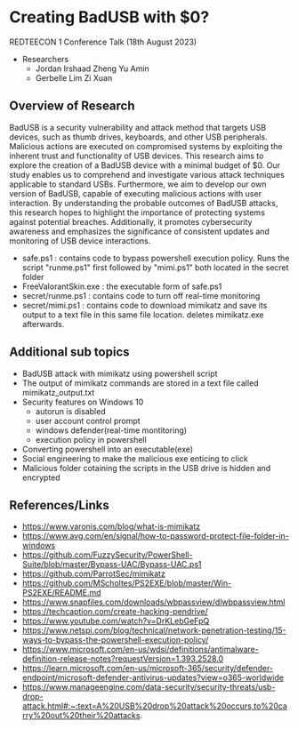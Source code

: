 # Creating BadUSB with $0?
REDTEECON 1 Conference Talk (18th August 2023)
- Researchers
  - Jordan Irshaad Zheng Yu Amin
  - Gerbelle Lim Zi Xuan

## Overview of Research
BadUSB is a security vulnerability and attack method that targets USB devices, such as thumb drives, keyboards, and other USB peripherals. Malicious actions are executed on compromised systems by exploiting the inherent trust and functionality of USB devices. This research aims to explore the creation of a BadUSB device with a minimal budget of $0. 
Our study enables us to comprehend and investigate various attack techniques applicable to standard USBs. Furthermore, we aim to develop our own version of BadUSB, capable of executing malicious actions with user interaction. By understanding the probable outcomes of BadUSB attacks, this research hopes to highlight the importance of protecting systems against potential breaches. Additionally, it promotes cybersecurity awareness and emphasizes the significance of consistent updates and monitoring of USB device interactions.

- safe.ps1 : contains code to bypass powershell execution policy. Runs the script "runme.ps1" first followed by "mimi.ps1" both located in the secret folder
- FreeValorantSkin.exe : the executable form of safe.ps1
- secret/runme.ps1 : contains code to turn off real-time monitoring
- secret/mimi.ps1 : contains code to download mimikatz and save its output to a text file in this same file location. deletes mimikatz.exe afterwards.

## Additional sub topics
- BadUSB attack with mimikatz using powershell script
- The output of mimikatz commands are stored in a text file called mimikatz_output.txt 
- Security features on Windows 10
  - autorun is disabled
  - user account control prompt
  - windows defender(real-time montitoring)
  - execution policy in powershell
- Converting powershell into an executable(exe) 
- Social engineering to make the malicious exe enticing to click
- Malicious folder cotaining the scripts in the USB drive is hidden and encrypted
  


## References/Links
- https://www.varonis.com/blog/what-is-mimikatz 
- https://www.avg.com/en/signal/how-to-password-protect-file-folder-in-windows 
- https://github.com/FuzzySecurity/PowerShell-Suite/blob/master/Bypass-UAC/Bypass-UAC.ps1 
- https://github.com/ParrotSec/mimikatz 
- https://github.com/MScholtes/PS2EXE/blob/master/Win-PS2EXE/README.md
- https://www.snapfiles.com/downloads/wbpassview/dlwbpassview.html 
- https://techcaption.com/create-hacking-pendrive/
- https://www.youtube.com/watch?v=DrKLebGeFpQ
- https://www.netspi.com/blog/technical/network-penetration-testing/15-ways-to-bypass-the-powershell-execution-policy/ 
- https://www.microsoft.com/en-us/wdsi/definitions/antimalware-definition-release-notes?requestVersion=1.393.2528.0 
- https://learn.microsoft.com/en-us/microsoft-365/security/defender-endpoint/microsoft-defender-antivirus-updates?view=o365-worldwide 
- https://www.manageengine.com/data-security/security-threats/usb-drop-attack.html#:~:text=A%20USB%20drop%20attack%20occurs,to%20carry%20out%20their%20attacks.
